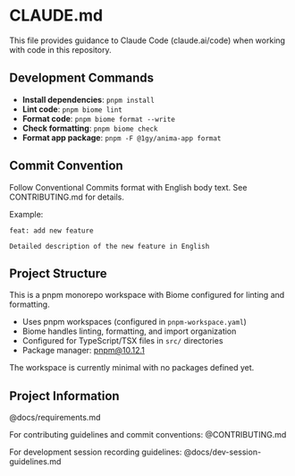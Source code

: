 # CLAUDE.md

This file provides guidance to Claude Code (claude.ai/code) when working with code in this repository.

## Development Commands

- **Install dependencies**: `pnpm install`
- **Lint code**: `pnpm biome lint`
- **Format code**: `pnpm biome format --write`
- **Check formatting**: `pnpm biome check`
- **Format app package**: `pnpm -F @1gy/anima-app format`

## Commit Convention

Follow Conventional Commits format with English body text. See CONTRIBUTING.md for details.

Example:
```
feat: add new feature

Detailed description of the new feature in English
```

## Project Structure

This is a pnpm monorepo workspace with Biome configured for linting and formatting.

- Uses pnpm workspaces (configured in `pnpm-workspace.yaml`)
- Biome handles linting, formatting, and import organization
- Configured for TypeScript/TSX files in `src/` directories
- Package manager: pnpm@10.12.1

The workspace is currently minimal with no packages defined yet.

## Project Information

@docs/requirements.md

For contributing guidelines and commit conventions:
@CONTRIBUTING.md

For development session recording guidelines:
@docs/dev-session-guidelines.md